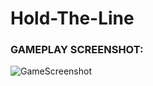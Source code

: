 # Hold-The-Line
### GAMEPLAY SCREENSHOT:
![GameScreenshot](https://user-images.githubusercontent.com/89870207/136309886-9ecd4376-8964-4fb4-bc01-c081d1f40438.PNG)
